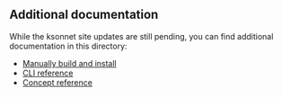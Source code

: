 ## Additional documentation

While the ksonnet site updates are still pending, you can find additional documentation in this directory:

* [Manually build and install](/docs/build-install.md)
* [CLI reference](/docs/cli-reference#command-line-reference)
* [Concept reference](/docs/concepts.md)
